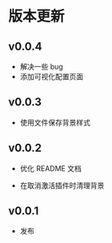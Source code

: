 # 版本更新

## v0.0.4

-   解决一些 bug
-   添加可视化配置页面

## v0.0.3

-   使用文件保存背景样式

## v0.0.2

-   优化 README 文档

-   在取消激活插件时清理背景

## v0.0.1

-   发布
